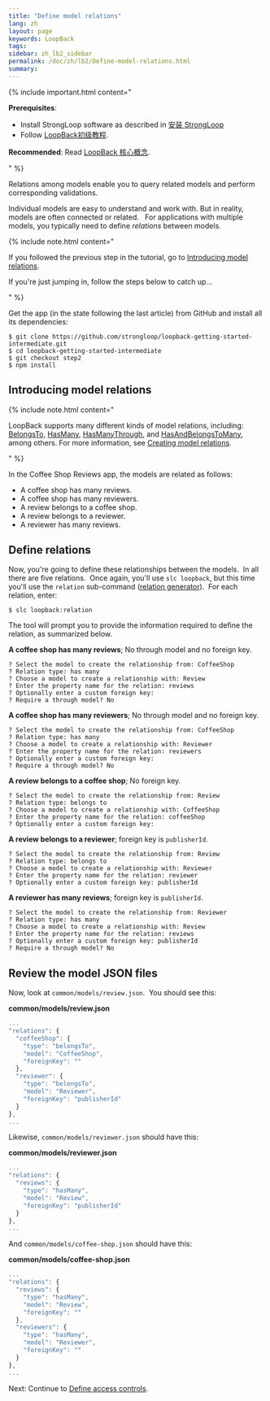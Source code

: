 ```yaml
---
title: "Define model relations"
lang: zh
layout: page
keywords: LoopBack
tags:
sidebar: zh_lb2_sidebar
permalink: /doc/zh/lb2/Define-model-relations.html
summary:
---
```


{% include important.html content="

**Prerequisites**:

*   Install StrongLoop software as described in [安装 StrongLoop](https://docs.strongloop.com/pages/viewpage.action?pageId=6095101)
*   Follow [LoopBack初级教程](https://docs.strongloop.com/pages/viewpage.action?pageId=6095006).

**Recommended**: Read [LoopBack 核心概念](https://docs.strongloop.com/pages/viewpage.action?pageId=6095111).

" %}

Relations among models enable you to query related models and perform corresponding validations.

Individual models are easy to understand and work with. But in reality, models are often connected or related.   For applications with multiple models, you typically need to define _relations_ between models.  

{% include note.html content="

If you followed the previous step in the tutorial, go to [Introducing model relations](/doc/{{page.lang}}/lb2/Define-model-relations.html).

If you're just jumping in, follow the steps below to catch up...

" %}

Get the app (in the state following the last article) from GitHub and install all its dependencies:

```
$ git clone https://github.com/strongloop/loopback-getting-started-intermediate.git
$ cd loopback-getting-started-intermediate
$ git checkout step2
$ npm install
```

## Introducing model relations

{% include note.html content="

LoopBack supports many different kinds of model relations, including: [BelongsTo](/doc/{{page.lang}}/lb2/BelongsTo-relations.html), [HasMany](/doc/{{page.lang}}/lb2/HasMany-relations.html), [HasManyThrough](/doc/{{page.lang}}/lb2/HasManyThrough-relations.html), and [HasAndBelongsToMany](/doc/{{page.lang}}/lb2/HasAndBelongsToMany-relations.html), among others. For more information, see [Creating model relations](/doc/{{page.lang}}/lb2/Creating-model-relations.html).

" %}

In the Coffee Shop Reviews app, the models are related as follows:

*   A coffee shop has many reviews.
*   A coffee shop has many reviewers.
*   A review belongs to a coffee shop.
*   A review belongs to a reviewer.
*   A reviewer has many reviews.

## Define relations

Now, you're going to define these relationships between the models.  In all there are five relations.  Once again, you'll use `slc loopback`, but this time you'll use the `relation` sub-command ([relation generator](/doc/{{page.lang}}/lb2/Relation-generator.html)).  For each relation, enter:

`$ slc loopback:relation`

The tool will prompt you to provide the information required to define the relation, as summarized below.

**A coffee shop has many reviews**; No through model and no foreign key.

```
? Select the model to create the relationship from: CoffeeShop
? Relation type: has many
? Choose a model to create a relationship with: Review
? Enter the property name for the relation: reviews
? Optionally enter a custom foreign key:
? Require a through model? No
```

**A coffee shop has many reviewers**; No through model and no foreign key.

```
? Select the model to create the relationship from: CoffeeShop
? Relation type: has many
? Choose a model to create a relationship with: Reviewer
? Enter the property name for the relation: reviewers
? Optionally enter a custom foreign key:
? Require a through model? No
```

**A review belongs to a coffee shop**; No foreign key.

```
? Select the model to create the relationship from: Review
? Relation type: belongs to
? Choose a model to create a relationship with: CoffeeShop
? Enter the property name for the relation: coffeeShop
? Optionally enter a custom foreign key:
```

**A review belongs to a reviewer**; foreign key is `publisherId`.

```
? Select the model to create the relationship from: Review
? Relation type: belongs to
? Choose a model to create a relationship with: Reviewer
? Enter the property name for the relation: reviewer
? Optionally enter a custom foreign key: publisherId
```

**A reviewer has many reviews**; foreign key is `publisherId`.

```
? Select the model to create the relationship from: Reviewer
? Relation type: has many
? Choose a model to create a relationship with: Review
? Enter the property name for the relation: reviews
? Optionally enter a custom foreign key: publisherId
? Require a through model? No
```

## Review the model JSON files

Now, look at `common/models/review.json`.  You should see this:

**common/models/review.json**

```js
...
"relations": {
  "coffeeShop": {
    "type": "belongsTo",
    "model": "CoffeeShop",
    "foreignKey": ""
  },
  "reviewer": {
    "type": "belongsTo",
    "model": "Reviewer",
    "foreignKey": "publisherId"
  }
},
...
```

Likewise, `common/models/reviewer.json` should have this:

**common/models/reviewer.json**

```js
...
"relations": {
  "reviews": {
    "type": "hasMany",
    "model": "Review",
    "foreignKey": "publisherId"
  }
},
...
```

And `common/models/coffee-shop.json` should have this:

**common/models/coffee-shop.json**

```js
...
"relations": {
  "reviews": {
    "type": "hasMany",
    "model": "Review",
    "foreignKey": ""
  },
  "reviewers": {
    "type": "hasMany",
    "model": "Reviewer",
    "foreignKey": ""
  }
},
...
```

Next: Continue to [Define access controls](/doc/{{page.lang}}/lb2/Define-access-controls.html).
